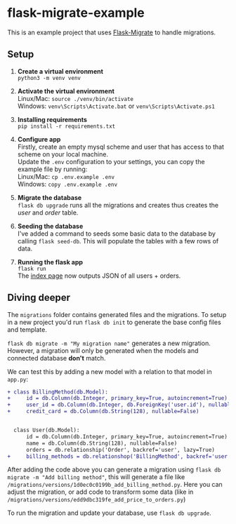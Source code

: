 # flask-migrate-example

This is an example project that uses [Flask-Migrate](https://flask-migrate.readthedocs.io/en/latest/) to handle migrations. 

## Setup

1. **Create a virtual environment**\
`python3 -m venv venv`

2. **Activate the virtual environment**\
Linux/Mac: `source ./venv/bin/activate`\
Windows: `venv\Scripts\Activate.bat` or `venv\Scripts\Activate.ps1`

3. **Installing requirements**\
`pip install -r requirements.txt`

4. **Configure app**\
Firstly, create an empty mysql scheme and user that has access to that scheme on your local machine.\
Update the `.env` configuration to your settings, you can copy the example file by running:\
Linux/Mac: `cp .env.example .env`\
Windows: `copy .env.example .env`

5. **Migrate the database**\
`flask db upgrade` runs all the migrations and creates thus creates the _user_ and _order_ table.

6. **Seeding the database**\
I've added a command to seeds some basic data to the database by calling `flask seed-db`. This will populate the tables with a few rows of data.

7. **Running the flask app**\
`flask run`\
The [index page](http://127.0.0.1:5000/) now outputs JSON of all users + orders.

## Diving deeper

The `migrations` folder contains generated files and the migrations. To setup in a new project you'd run `flask db init` to generate the base config files and template.

`flask db migrate -m "My migration name"` generates a new migration. However, a migration will only be generated when the models and connected database **don't** match.

We can test this by adding a new model with a relation to that model in `app.py`:

```diff
+ class BillingMethod(db.Model):
+     id = db.Column(db.Integer, primary_key=True, autoincrement=True)
+     user_id = db.Column(db.Integer, db.ForeignKey('user.id'), nullable=False)
+     credit_card = db.Column(db.String(128), nullable=False)


  class User(db.Model):
      id = db.Column(db.Integer, primary_key=True, autoincrement=True)
      name = db.Column(db.String(128), nullable=False)
      orders = db.relationship('Order', backref='user', lazy=True)
+     billing_methods = db.relationshop('BillingMethod', backref='user', lazy=True)
```

After adding the code above you can generate a migration using `flask db migrate -m "Add billing method"`,
this will generate a file like `/migrations/versions/1d0ec0c0199b_add_billing_method.py`.
Here you can adjust the migration, or add code to transform some data (like in `/migrations/versions/edd9dbc319fe_add_price_to_orders.py`)

To run the migration and update your database, use `flask db upgrade`.
